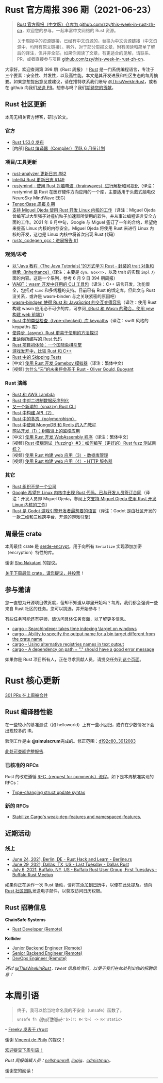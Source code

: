 # Rust 官方周报 396 期（2021-06-23）

> [Rust 官方周报（中文版）仓库为 github.com/zzy/this-week-in-rust-zh-cn](https://github.com/zzy/this-week-in-rust-zh-cn)，欢迎您的参与，一起丰富中文网络的 Rust 资源。
> 
> 关于周报中的资源链接，已经有中文资源的，替换为中文资源链接（中文资源中，均附有原文链接）。另外，对于部分周报文章，附有阅读和简单了解后的译注，但并非全部。如果你阅读了文章，有更适合的见解，请联系、PR，或者直接参与项目 [github.com/zzy/this-week-in-rust-zh-cn](https://github.com/zzy/this-week-in-rust-zh-cn)。

大家好，欢迎查阅第 396 期《Rust 周报》！[Rust](http://rust-lang.budshome.com) 是一门系统编程语言，专注于三个要素：安全性、并发性，以及高性能。本文是其开发进展和社区生态的每周摘要。如果您想提出意见或建议，请在推特联系我们账号 [@ThisWeekInRust](https://twitter.com/ThisWeekInRust)，或者在 github 向我们[发送 PR](https://github.com/rust-lang/this-week-in-rust)。想参与吗？我们[期待您的贡献](https://github.com/rust-lang/rust/blob/master/CONTRIBUTING.md)。

## Rust 社区更新

本周无相关官方博客，研讨/论文。

### 官方
* [Rust 1.53.0 发布](https://blog.rust-lang.org/2021/06/17/Rust-1.53.0.html)
* [内部] [Rust 编译器（Compiler）团队 6 月份计划](https://blog.rust-lang.org/inside-rust/2021/06/23/compiler-team-june-steering-cycle.html)

### 项目/工具更新
* [rust-analyzer 更新日志 #82](https://rust-analyzer.github.io/thisweek/2021/06/21/changelog-82.html)
* [IntelliJ Rust 更新日志 #149](https://intellij-rust.github.io/2021/06/21/changelog-149.html)
* [rustymind - 使用 Rust 对脑电波（brainwaves）进行解析和可视化](https://github.com/junjunjd/rustymind)（译注：rustymind 是 Rust 在医疗硬件方向应用的一个库，主要适用于头戴式脑电仪 NeuroSky MindWave EEG）
* [TensorBase 周报 8 期](https://tensorbase.io/thisweek/2021-06-23-tw_8/)
* [支持 Miguel Ojeda 使用 Rust 开发 Linux 内核的工作](https://www.memorysafety.org/blog/supporting-miguel-ojeda-rust-in-linux/)（译注：Miguel Ojeda 曾编写过大型强子对撞机粒子加速器所使用的软件，并从事过编程语言安全方面的工作。2021 年 6 月中旬，Google 与 Miguel 签订了一年的合约，希望他来提高 Linux 内核的内存安全。Miguel Ojeda 将使用 Rust 来进行 Linux 内核的开发，这也是 Linux 内核中将首次出现 Rust 代码）
* [rustc_codegen_gcc：进展报告 #1](https://blog.antoyo.xyz/rustc_codegen_gcc-progress-report-1)

### 观测/思考
* [以“Java 教程（The Java Tutorials）”的方式学习 Rust - 封装的 trait 对象和继承（inheritance）](https://rust-java-tutorials.netlify.app/blog/5-trait-objects-2/)（译注：主要是 `dyn`、`Box<T>`，以及 trait 的实现 `impl` 方面的内容。这是一个系列，参考 6 月 9 日 394 期周报）
* [WABT：wasm 开发中好用的 CLI 工具包](https://blog.knoldus.com/wabt-a-wonderful-cli-for-manipulating-wasm/)（译注：C++ 语言开发，功能很全，包括对 `simd` 和多线程的支持。目前已有 Rust 的绑定库。但此文与 Rust 没关系，或许是 wasm-binden 与之关联紧密的原因吧）
* [wasm-bindgen 使得 Rust 和 JavaScript 的交互变得容易](https://blog.knoldus.com/wasm-bindgen-making-rust-and-javascript-interoperability-easy/)（译注：使用 Rust 构建 wasm 应用必不可少的库，可参阅[《Rust 和 Wasm 的融合，使用 yew 构建 web 前端》](https://blog.budshome.com/budshome/rust-he-wasm-de-rong-he-,shi-yong-yew-gou-jian-webassembly-biao-zhun-de-web-qian-duan-(1)--qi-bu-ji-crate-xuan-ze)）
* [Rust 中的类型检查（type-checked）库 keypaths](https://www.cmyr.net/blog/keypaths.html)（译注：swift 风格的 keypaths 库）
* [使异步（async）Rust 更易于使用的方法探讨](https://carllerche.com/2021/06/17/six-ways-to-make-async-rust-easier/)
* [重读你所编写的 Rust 代码](https://www.morsecodist.io/blog/rust-writer-ownership)
* [Rust 项目初体验：一个国际象棋引擎](https://www.reddit.com/r/rust/comments/o3k6yu/first_rust_project_a_chess_engine/)
* [游戏发开中，比较 Rust 和 C++](https://blog.logrocket.com/rust-vs-c-for-game-development/)
* [Rust 中的 Skipping Tests](https://plume.benboeckel.net/~/JustAnotherBlog/skipping-tests-in-rust)
* [中文] [使用 Rust 开发 Gameboy 模拟器](https://yodalee.me/2020/12/2020_rust_gameboy/)（译注：繁体中文）
* [视频] [为什么“云”的未来将会基于 Rust - Oliver Gould, Buoyant](https://youtu.be/BWL4889RKhU)

### Rust 演练
* [Rust 和 AWS Lambda](https://mitchgollub.com/rust-and-aws-lambda/)
* [Rust 中对二进制数据反序列化](https://adventures.michaelfbryan.com/posts/deserializing-binary-data-files/)
* [又一个新潮的（snazzy) Rust CLI](https://dev.to/jeikabu/yet-another-snazzy-rust-cli-k4i)
* [Rust 中构建 API（2）](https://dev.to/naruhodo/build-an-api-in-rust-part-2-f11)
* [Rust 中的多态（polymorphism）](https://oswalt.dev/2021/06/polymorphism-in-rust/)
* [Rust 中使用 MongoDB 和 Redis 的入门教程](https://romankudryashov.com/blog/2021/06/mongodb-redis-rust/)
* [网站开发（1）：树莓派上的监控应用](https://www.rotoclone.zone/blog/posts/raspberry-pi-monitoring)
* [中文] [使用 Rust 开发 WebAssembly 程序](https://yodalee.me/2021/05/1helloworld/)（译注：繁体中文）
* [视频] [Rust 模糊测试（fuzzing）#3：如何编写（更好的）Rust fuzz 测试目标？](https://youtu.be/MiDFvrqjM2E)
* [视频] [使用 Rust 构建 web 应用（3）- 数据库管理](https://youtu.be/u-bjMHQ22TI)
* [视频] [使用 Rust 构建 web 应用（4）- HTTP 服务器](https://youtu.be/rJB0PLwipRI)

### 其它
* [Rust 组织不是一个公司](https://blog.m-ou.se/rust-is-not-a-company/)
* [Google 希望在 Linux 内核中出现 Rust 代码，已与开发人员签订合同](https://www.phoronix.com/scan.php?page=news_item&px=Google-Wants-Rust-In-Kernel)（译注：开发人员即 Miguel Ojeda，参阅上文[支持 Miguel Ojeda 使用 Rust 开发 Linux 内核的工作](https://www.memorysafety.org/blog/supporting-miguel-ojeda-rust-in-linux/)）
* [Rust 是 Godot 游戏引擎开发者最想要的语言](https://www.reddit.com/r/rust/comments/o5p267/rust_is_the_most_wanted_language_by_godot_engine/)（译注：Godot 是由社区开发的一款二维和三维跨平台、开源的游戏引擎）

## 周最佳 crate

本周最佳 crate 是 [serde-encrypt](https://github.com/laysakura/serde-encrypt)，用于向所有 `Serialize` 实现添加加密（encryption）特性的库。

谢谢 [Sho Nakatani](https://users.rust-lang.org/t/crate-of-the-week/2704/926) 的提议。

[关于下周最佳 crate，请您提议，并投票][submit_crate]！

[submit_crate]: https://users.rust-lang.org/t/crate-of-the-week/2704

## 参与邀请

您一直想为开源项目做贡献，但却不知道从哪里开始吗？每周，我们都会强调一些来自 Rust 社区的任务。您可以挑选，并开始参与！

有些任务可能还有导师，请访问具体任务页面，以了解更多信息。

* [cargo - SearchIndexer takes time indexing \target on windows](https://github.com/rust-lang/cargo/issues/8694)
* [cargo - Ability to specify the output name for a bin target different from the crate name](https://github.com/rust-lang/cargo/issues/1706)
* [cargo - Using alternative registries names in text output](https://github.com/rust-lang/cargo/issues/6691)
* [cargo - A dependency on path = "." should have a good error message](https://github.com/rust-lang/cargo/issues/9518)

如果你是 Rust 项目所有人，正在寻求贡献人员，请提交任务到[这个页面][guidelines]。

[guidelines]: https://users.rust-lang.org/t/twir-call-for-participation/4821

# Rust 核心更新

[301 PRs 在上周被合并][merged]

[merged]: https://github.com/search?q=is%3Apr+org%3Arust-lang+is%3Amerged+merged%3A2021-06-07..2021-06-14

## Rust 编译器性能

在一些较小的基准测试（如 helloworld）上有一些小回归，或许在少数情况下会出现较多的 IR。

验测工作是由 **@simulacrum**完成的。修正范围：[d192c80..3912083](https://perf.rust-lang.org/?start=d192c80d2284ba6b5146bb3da586354c3762c72b&end=3912083821c5072f700a75589c8af6a9d3e20a21&absolute=false&stat=instructions%3Au)

[此处可查阅完整报告](https://github.com/rust-lang/rustc-perf/blob/master/triage/2021-06-22.md).

### 已核准的 RFCs

Rust 的改进遵循 [RFC（request for comments）流程](https://github.com/rust-lang/rfcs#rust-rfcs)。如下是本周核准实现的 RFCs：

* [Type-changing struct update syntax](https://github.com/rust-lang/rfcs/pull/2528)

### 新的 RFCs

* [Stabilize Cargo's weak-dep-features and namespaced-features.](https://github.com/rust-lang/rfcs/pull/3143)

## 近期活动

### 线上

* [June 24, 2021, Berlin, DE - Rust Hack and Learn - Berline.rs](https://berline.rs/)
* [June 29, 2021, Dallas, TX, US - Last Tuesday - Dallas Rust](https://www.meetup.com/Dallas-Rust/events/jqxqwryccjbmc/)
* [July 6, 2021, Buffalo, NY, US - Buffalo Rust User Group, First Tuesdays - Buffalo Rust Meetup](https://www.meetup.com/Buffalo-Rust-Meetup/events/jxfdjsycckbjb/)

如果你正在运作一次 Rust 活动，请将其[添加到日历][calendar]中，以便在此处提及。请向 [Rust 社区团队][community]发送电子邮件，以获取访问日历权限。

[calendar]: https://www.google.com/calendar/embed?src=apd9vmbc22egenmtu5l6c5jbfc%40group.calendar.google.com
[community]: mailto:community-team@rust-lang.org

## Rust 招聘信息

**ChainSafe Systems**

* [Rust Developer (Remote)](https://jobs.smartrecruiters.com/ChainSafeSystemsInc/743999739358248-rust-developer)

**Kollider**

* [Junior Backend Engineer (Remote)](https://kollider.homerun.co/junior-backend-engineer/en)
* [Senior Backend Engineer (Remote)](https://kollider.homerun.co/senior-backend-engineer/en)
* [DevOps Engineer (Remote)](https://kollider.homerun.co/devops-engineer/en)

*通过 [@ThisWeekInRust](https://twitter.com/ThisWeekInRust)，tweet 信息给我们，以便于我们在此处列出你的招聘信息！*

# 本周引语

> 终于，我可以恰当地命名我的不安全（unsafe）函数了。
>
> `unsafe fn e͙̤͎̪͒x̲͓̞̤͍̻̺̂͗͛͆͡t̜̣͊̓ͩ̍̑e̩͖͙͎̼̖͉ͮṇ̨͖̎̓ͅd̗̼͕ͫ̅_̲̦̥̙̙͍͂́l͙͙̦̞̠̃͌͒i̹̘͍̳̊ͪͦͤ͒̊͋f̨ͥ̄̌ḛ̜͗̉̃̎̂̔̐t̩̲̘͕͉̺̫̓͗́i̹̤̭ͭ͆̔ͪͤ͢m̹̤̜̗̫̩͍ͨe̝͒ͣ<'b>(r: R<'b>) -> R<'static>`

– [Freeky 发表于 r/rust](https://www.reddit.com/r/rust/comments/o1yy1p/announcing_rust_1530/h2488f5)

谢谢 [Vincent de Phily](https://users.rust-lang.org/t/twir-quote-of-the-week/328/1063) 的提议！

[欢迎提交下周引语！](https://users.rust-lang.org/t/twir-quote-of-the-week/328)

*Rust 周报编辑人员：[nellshamrell](https://github.com/nellshamrell), [llogiq](https://github.com/llogiq)、[cdmistman](https://github.com/cdmistman)。*

谢谢您的阅读！

---
